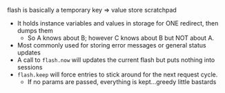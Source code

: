 flash is basically a temporary key => value store scratchpad

* It holds instance variables and values in storage for ONE redirect, then dumps them
  * So A knows about B; however C knows about B but NOT about A.
* Most commonly used for storing error messages or general status updates
* A call to `flash.now` will updates the current flash but puts nothing into sessions
* `flash.keep` will force entries to stick around for the next request cycle.
  * If no params are passed, everything is kept...greedy little bastards